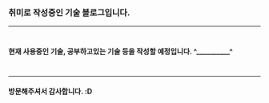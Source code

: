 ### 취미로 작성중인 기술 블로그입니다.
***
#
# 
# 
# 
#### 현재 사용중인 기술, 공부하고있는 기술 등을 작성할 예정입니다.  ^__________^  
#
#
#
# 
***
#### 방문해주셔서 감사합니다. :D

